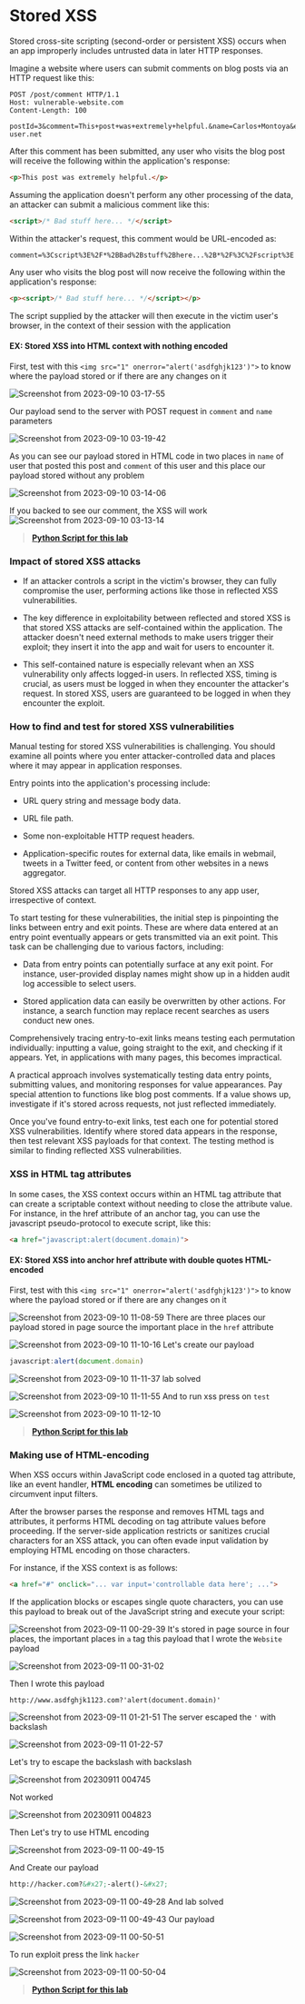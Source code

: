 # Stored XSS

Stored cross-site scripting (second-order or persistent XSS) occurs when an app improperly includes untrusted data in later HTTP responses.

Imagine a website where users can submit comments on blog posts via an HTTP request like this:

```log
POST /post/comment HTTP/1.1
Host: vulnerable-website.com
Content-Length: 100

postId=3&comment=This+post+was+extremely+helpful.&name=Carlos+Montoya&email=carlos%40normal-user.net
```

After this comment has been submitted, any user who visits the blog post will receive the following within the application's response:

```html
<p>This post was extremely helpful.</p>
```

Assuming the application doesn't perform any other processing of the data, an attacker can submit a malicious comment like this:

```html
<script>/* Bad stuff here... */</script>
```

Within the attacker's request, this comment would be URL-encoded as:

```log
comment=%3Cscript%3E%2F*%2BBad%2Bstuff%2Bhere...%2B*%2F%3C%2Fscript%3E
```

Any user who visits the blog post will now receive the following within the application's response:

```html
<p><script>/* Bad stuff here... */</script></p>
```

The script supplied by the attacker will then execute in the victim user's browser, in the context of their session with the application

#### EX: Stored XSS into HTML context with nothing encoded

First, test with this `<img src="1" onerror="alert('asdfghjk123')">` to know where the payload stored or if there are any changes on it

![Screenshot from 2023-09-10 03-17-55](https://github.com/MohammedHawary/Web-Penetration/assets/94152045/375c4aa5-eae1-4f68-8440-35303b2b7370)

Our payload send to the server with POST request in `comment` and `name` parameters

![Screenshot from 2023-09-10 03-19-42](https://github.com/MohammedHawary/Web-Penetration/assets/94152045/8d8eede0-0a16-4e3d-b188-9d0b71c7f31a)

As you can see our payload stored in HTML code in two places in `name` of user that posted this post and `comment` of this user and this place our payload stored without any problem

![Screenshot from 2023-09-10 03-14-06](https://github.com/MohammedHawary/Web-Penetration/assets/94152045/587c3b6a-46cb-4aad-ad39-78555713c7eb)

If you backed to see our comment, the XSS will work![Screenshot from 2023-09-10 03-13-14](https://github.com/MohammedHawary/Web-Penetration/assets/94152045/4d19291c-8b35-481f-8080-332303f3436f)

> [**Python Script for this lab**](https://github.com/MohammedHawary/Solve-Portswigger-Labs-With_py/blob/main/XSS/Stored_XSS_into_HTML_context_with_nothing_encoded.py) 

### Impact of stored XSS attacks

- If an attacker controls a script in the victim's browser, they can fully compromise the user, performing actions like those in reflected XSS vulnerabilities.

- The key difference in exploitability between reflected and stored XSS is that stored XSS attacks are self-contained within the application. The attacker doesn't need external methods to make users trigger their exploit; they insert it into the app and wait for users to encounter it.

- This self-contained nature is especially relevant when an XSS vulnerability only affects logged-in users. In reflected XSS, timing is crucial, as users must be logged in when they encounter the attacker's request. In stored XSS, users are guaranteed to be logged in when they encounter the exploit.

### How to find and test for stored XSS vulnerabilities

Manual testing for stored XSS vulnerabilities is challenging. You should examine all points where you enter attacker-controlled data and places where it may appear in application responses.

Entry points into the application's processing include: 

- URL query string and message body data.

- URL file path.

- Some non-exploitable HTTP request headers.

- Application-specific routes for external data, like emails in webmail, tweets in a Twitter feed, or content from other websites in a news aggregator.

Stored XSS attacks can target all HTTP responses to any app user, irrespective of context.

To start testing for these vulnerabilities, the initial step is pinpointing the links between entry and exit points. These are where data entered at an entry point eventually appears or gets transmitted via an exit point. This task can be challenging due to various factors, including:

- Data from entry points can potentially surface at any exit point. For instance, user-provided display names might show up in a hidden audit log accessible to select users.

- Stored application data can easily be overwritten by other actions. For instance, a search function may replace recent searches as users conduct new ones.

Comprehensively tracing entry-to-exit links means testing each permutation individually: inputting a value, going straight to the exit, and checking if it appears. Yet, in applications with many pages, this becomes impractical.

A practical approach involves systematically testing data entry points, submitting values, and monitoring responses for value appearances. Pay special attention to functions like blog post comments. If a value shows up, investigate if it's stored across requests, not just reflected immediately.

Once you've found entry-to-exit links, test each one for potential stored XSS vulnerabilities. Identify where stored data appears in the response, then test relevant XSS payloads for that context. The testing method is similar to finding reflected XSS vulnerabilities.

### XSS in HTML tag attributes

In some cases, the XSS context occurs within an HTML tag attribute that can create a scriptable context without needing to close the attribute value. For instance, in the href attribute of an anchor tag, you can use the javascript pseudo-protocol to execute script, like this:

```html
<a href="javascript:alert(document.domain)">
```

#### EX: Stored XSS into anchor href attribute with double quotes HTML-encoded

First, test with this `<img src="1" onerror="alert('asdfghjk123')">` to know where the payload stored or if there are any changes on it

![Screenshot from 2023-09-10 11-08-59](https://github.com/MohammedHawary/Web-Penetration/assets/94152045/4eeedb33-da2d-4c20-bc2d-4b71d9b1ad3a)
There are three places our payload stored in page source the important place in the `href` attribute

![Screenshot from 2023-09-10 11-10-16](https://github.com/MohammedHawary/Web-Penetration/assets/94152045/211ef9fe-ccd2-466e-b57a-5aab869f8b9b)
Let's create our payload 

```js
javascript:alert(document.domain)
```

![Screenshot from 2023-09-10 11-11-37](https://github.com/MohammedHawary/Web-Penetration/assets/94152045/2dea4876-640c-44f8-b582-9b73a8f7dde1)
lab solved

![Screenshot from 2023-09-10 11-11-55](https://github.com/MohammedHawary/Web-Penetration/assets/94152045/177fce5a-3ae9-4473-b077-e08781773b7c)
And to run xss press on `test`

![Screenshot from 2023-09-10 11-12-10](https://github.com/MohammedHawary/Web-Penetration/assets/94152045/e01f6108-b1b6-4622-b75e-39b1a84a05c1)

> [**Python Script for this lab**](https://github.com/MohammedHawary/Solve-Portswigger-Labs-With_py/blob/main/XSS/Stored_XSS_into_anchor_href_attribute_with_double_quotes_HTML_encoded.py)

### Making use of HTML-encoding

When XSS occurs within JavaScript code enclosed in a quoted tag attribute, like an event handler, **HTML encoding** can sometimes be utilized to circumvent input filters.

After the browser parses the response and removes HTML tags and attributes, it performs HTML decoding on tag attribute values before proceeding. If the server-side application restricts or sanitizes crucial characters for an XSS attack, you can often evade input validation by employing HTML encoding on those characters.

For instance, if the XSS context is as follows:

```html
<a href="#" onclick="... var input='controllable data here'; ...">
```

If the application blocks or escapes single quote characters, you can use this payload to break out of the JavaScript string and execute your script:

![Screenshot from 2023-09-11 00-29-39](https://github.com/MohammedHawary/Web-Penetration/assets/94152045/9ea45c9e-889f-4610-bd14-f9e931d5584e)
It's stored in page source in four places, the important places in `a` tag this payload that I wrote the `Website` payload

![Screenshot from 2023-09-11 00-31-02](https://github.com/MohammedHawary/Web-Penetration/assets/94152045/4547d3ed-6384-4ae8-aefe-668c718e024e)

Then I wrote this payload

    http://www.asdfghjk1123.com?'alert(document.domain)'

![Screenshot from 2023-09-11 01-21-51](https://github.com/MohammedHawary/Web-Penetration/assets/94152045/c6c68bd1-5a1d-487d-b036-5563338db7d8)
The server escaped the `'` with backslash

![Screenshot from 2023-09-11 01-22-57](https://github.com/MohammedHawary/Web-Penetration/assets/94152045/34c48bdc-d77b-4684-b629-45bde9543474)

Let's try to escape the backslash with backslash

![Screenshot from 20230911 004745](https://github.com/MohammedHawary/Web-Penetration/assets/94152045/67ce419a-17f7-4ea6-bac3-a97d1227138d) 

Not worked

![Screenshot from 20230911 004823](https://github.com/MohammedHawary/Web-Penetration/assets/94152045/7fe23387-f27c-4dc6-a322-d697cae6ec5a)

Then Let's try to use HTML encoding

![Screenshot from 2023-09-11 00-49-15](https://github.com/MohammedHawary/Web-Penetration/assets/94152045/3d8da689-1ff6-4897-a912-4a64612e8128)

And Create our payload 

```html
http://hacker.com?&#x27;-alert()-&#x27;
```

![Screenshot from 2023-09-11 00-49-28](https://github.com/MohammedHawary/Web-Penetration/assets/94152045/107ee0ba-cf6e-4616-9246-09b354c69e6e)
And lab solved

![Screenshot from 2023-09-11 00-49-43](https://github.com/MohammedHawary/Web-Penetration/assets/94152045/b53ff449-6f48-43ec-bf34-2e289d7c9703)
Our payload

![Screenshot from 2023-09-11 00-50-51](https://github.com/MohammedHawary/Web-Penetration/assets/94152045/fa7f0ecc-009b-4f85-8019-e98990af9c20)

To run exploit press the link `hacker`

![Screenshot from 2023-09-11 00-50-04](https://github.com/MohammedHawary/Web-Penetration/assets/94152045/d7f0eb8d-0f13-446e-ace1-426875849bf3)

> [**Python Script for this lab**](https://github.com/MohammedHawary/Solve-Portswigger-Labs-With_py/blob/main/XSS/Stored_XSS_into_onclick_event_with_angle_brackets_and_double_quotes_HTML_encoded_and_single_quotes_and_backslash_escaped.py)
